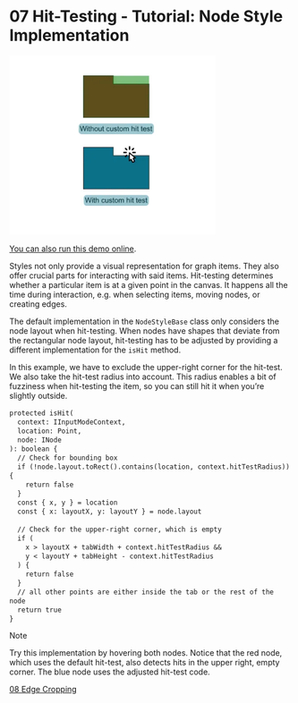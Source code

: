 <!--
 //////////////////////////////////////////////////////////////////////////////
 // @license
 // This file is part of yFiles for HTML.
 // Use is subject to license terms.
 //
 // Copyright (c) by yWorks GmbH, Vor dem Kreuzberg 28,
 // 72070 Tuebingen, Germany. All rights reserved.
 //
 //////////////////////////////////////////////////////////////////////////////
-->
# 07 Hit-Testing - Tutorial: Node Style Implementation

<img src="../../../doc/demo-thumbnails/tutorial-style-implementation-node-hit-testing.webp" alt="demo-thumbnail" height="320"/>

[You can also run this demo online](https://www.yfiles.com/demos/tutorial-style-implementation-node/07-hit-testing/).

Styles not only provide a visual representation for graph items. They also offer crucial parts for interacting with said items. Hit-testing determines whether a particular item is at a given point in the canvas. It happens all the time during interaction, e.g. when selecting items, moving nodes, or creating edges.

The default implementation in the `NodeStyleBase` class only considers the node layout when hit-testing. When nodes have shapes that deviate from the rectangular node layout, hit-testing has to be adjusted by providing a different implementation for the `isHit` method.

In this example, we have to exclude the upper-right corner for the hit-test. We also take the hit-test radius into account. This radius enables a bit of fuzziness when hit-testing the item, so you can still hit it when you’re slightly outside.

```
protected isHit(
  context: IInputModeContext,
  location: Point,
  node: INode
): boolean {
  // Check for bounding box
  if (!node.layout.toRect().contains(location, context.hitTestRadius)) {
    return false
  }
  const { x, y } = location
  const { x: layoutX, y: layoutY } = node.layout

  // Check for the upper-right corner, which is empty
  if (
    x > layoutX + tabWidth + context.hitTestRadius &&
    y < layoutY + tabHeight - context.hitTestRadius
  ) {
    return false
  }
  // all other points are either inside the tab or the rest of the node
  return true
}
```

Note

Try this implementation by hovering both nodes. Notice that the red node, which uses the default hit-test, also detects hits in the upper right, empty corner. The blue node uses the adjusted hit-test code.

[08 Edge Cropping](../../tutorial-style-implementation-node/08-edge-cropping/)
